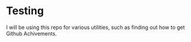 
# Testing

I will be using this repo for various utilities, such as finding out how to get Github Achivements.


